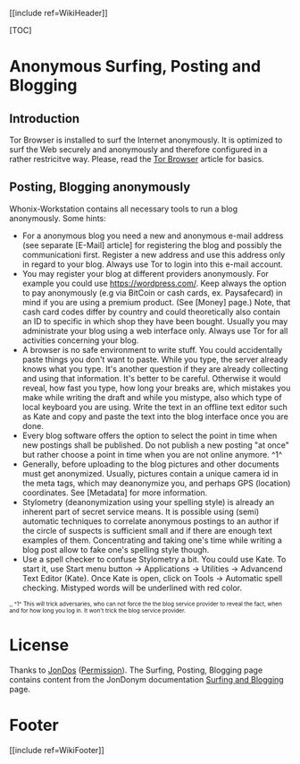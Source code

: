 [[include ref=WikiHeader]]

[TOC]

# Anonymous Surfing, Posting and Blogging #
## Introduction ##
Tor Browser is installed to surf the Internet anonymously. It is optimized to surf the Web securely and anonymously and therefore configured in a rather restricitve way. Please, read the [Tor Browser](https://sourceforge.net/p/whonix/wiki/TorBrowser/) article for basics.

## Posting, Blogging anonymously ##
Whonix-Workstation contains all necessary tools to run a blog anonymously. Some hints:

* For a anonymous blog you need a new and anonymous e-mail address (see separate [E-Mail] article] for registering the blog and possibly the communicationi first. Register a new address and use this address only in regard to your blog. Always use Tor to login into this e-mail account.
* You may register your blog at different providers anonymously. For example you could use https://wordpress.com/. Keep always the option to pay anonymously (e.g via BitCoin or cash cards, ex. Paysafecard) in mind if you are using a premium product. (See [Money] page.) Note, that cash card codes differ by country and could theoretically also contain an ID to specific in which shop they have been bought. Usually you may administrate your blog using a web interface only. Always use Tor for all activities concerning your blog.
* A browser is no safe environment to write stuff. You could accidentally paste things you don't want to paste. While you type, the server already knows what you type. It's another question if they are already collecting and using that information. It's better to be careful. Otherwise it would reveal, how fast you type, how long your breaks are, which mistakes you make while writing the draft and while you mistype, also which type of local keyboard you are using. Write the text in an offline text editor such as Kate and copy and paste the text into the blog interface once you are done.
* Every blog software offers the option to select the point in time when new postings shall be published. Do not publish a new posting "at once" but rather choose a point in time when you are not online anymore. ^1^
* Generally, before uploading to the blog pictures and other documents must get anonymized. Usually, pictures contain a unique camera id in the meta tags, which may deanonymize you, and perhaps GPS (location) coordinates. See [Metadata] for more information.
* Stylometry (deanonymization using your spelling style) is already an inherent part of secret service means. It is possible using (semi) automatic techniques to correlate anonymous postings to an author if the circle of suspects is sufficient small and if there are enough text examples of them. Concentrating and taking one's time while writing a blog post allow to fake one's spelling style though.
* Use a spell checker to confuse Stylometry a bit. You could use Kate. To start it, use Start menu button -> Applications -> Utilities -> Advancend Text Editor (Kate). Once Kate is open, click on Tools -> Automatic spell checking. Mistyped words will be underlined with red color.

<font size="-3">
,,
^1^ This will trick adversaries, who can not force the the blog service provider to reveal the fact, when and for how long you log in. It won't trick the blog service provider.
</font>

# License #
Thanks to [JonDos](https://anonymous-proxy-servers.net/) ([Permission](https://anonymous-proxy-servers.net/forum/viewtopic.php?p=31220&sid=ac8a6ca16eb768b3322be30b20375c97#p31220)). The Surfing, Posting, Blogging page contains content from the JonDonym documentation [Surfing and Blogging](https://anonymous-proxy-servers.net/en/help-live-cd/jondo-live-cd4.html) page.

# Footer #
[[include ref=WikiFooter]]